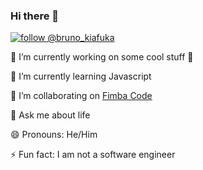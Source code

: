 ### Hi there 👋

<!--
**brunokiafuka/brunokiafuka** is a ✨ _special_ ✨ repository because its `README.md` (this file) appears on your GitHub profile. -->
 [![follow @bruno_kiafuka](https://img.shields.io/twitter/follow/bruno_kiafuka.svg?style=for-the-badge&logo=TWITTER&logoColor=FFFFFF&labelColor=00aced&logoWidth=20&color=lightgray)](https://twitter.com/bruno_kiafuka)

🔭 I’m currently working on some cool stuff 🥱

🌱 I’m currently learning Javascript

👯 I’m collaborating on [Fimba Code](https://github.com/Fimba-Code)

💬 Ask me about life

😄 Pronouns: He/Him

⚡ Fun fact: I am not a software engineer

